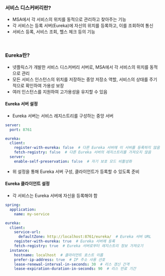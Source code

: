 ### 서비스 디스커버리란?

- MSA에서 각 서비스의 위치를 동적으로 관리하고 찾아주는 기능
- 각 서비스는 등록 서버(Eureka)에 자신의 위치를 등록하고, 이를 조회하여 통신
- 서비스 등록, 서비스 조회, 헬스 체크 등의 기능

<br>

### Eureka란?

- 넷플릭스가 개발한 서비스 디스커버리 서버로, MSA에서 각 서비스의 위치를 동적으로 관리
- 모든 서비스 인스턴스의 위치를 저장하는 중앙 저장소 역할, 서비스의 상태를 주기적으로 확인하여 가용성 보장
- 여러 인스턴스를 지원하여 고가용성을 유지할 수 있음

#### Eureka 서버 설정

- Eureka 서버는 서비스 레지스트리를 구성하는 중앙 서버

```yml
server:
  port: 8761

eureka:
  client:
    register-with-eureka: false  # 다른 Eureka 서버에 이 서버를 등록하지 않음
    fetch-registry: false  # 다른 Eureka 서버의 레지스트리를 가져오지 않음
  server:
    enable-self-preservation: false  # 자기 보호 모드 비활성화
```

- 위 설정을 통해 Eureka 서버 구성, 클라이언트가 등록할 수 있도록 준비

#### Eureka 클라이언트 설정

- 각 서비스는 Eureka 서버에 자신을 등록해야 함

```yml
spring:
  application:
    name: my-service

eureka:
  client:
    service-url:
      defaultZone: http://localhost:8761/eureka/  # Eureka 서버 URL
    register-with-eureka: true  # Eureka 서버에 등록
    fetch-registry: true  # Eureka 서버로부터 레지스트리 정보 가져오기
  instance:
    hostname: localhost  # 클라이언트 호스트 이름
    prefer-ip-address: true  # IP 주소 사용 선호
    lease-renewal-interval-in-seconds: 30  # 리스 갱신 간격
    lease-expiration-duration-in-seconds: 90  # 리스 만료 기간
```

